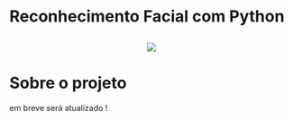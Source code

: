 # Reconhecimento Facial com Python
<h2 align="center">
<img src="https://www.pngall.com/wp-content/uploads/2016/05/Python-Logo-PNG-Image.png">
</h2>


# Sobre o projeto

<p>em breve será atualizado !</p>
